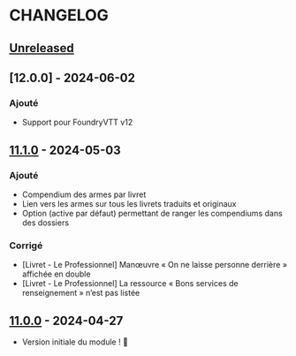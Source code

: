 # CHANGELOG

## [Unreleased]

## [12.0.0] - 2024-06-02

### Ajouté

- Support pour FoundryVTT v12

## [11.1.0] - 2024-05-03

### Ajouté

- Compendium des armes par livret
- Lien vers les armes sur tous les livrets traduits et originaux
- Option (active par défaut) permettant de ranger les compendiums dans des dossiers

### Corrigé

- [Livret - Le Professionnel] Manœuvre « On ne laisse personne derrière » affichée en double
- [Livret - Le Professionnel] La ressource « Bons services de renseignement » n’est pas listée

## [11.0.0] - 2024-04-27

- Version initiale du module ! 🚀

[Unreleased]: https://github.com/DjLeChuck/foundryvtt-module-motw-fr/compare/11.0.1...main

[11.1.0]: https://github.com/DjLeChuck/foundryvtt-module-motw-fr/compare/11.0.0...11.1.0

[11.0.0]: https://github.com/DjLeChuck/foundryvtt-module-motw-fr/releases/tag/11.0.0
